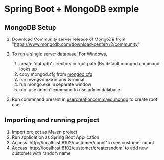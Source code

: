 # Spring Boot + MongoDB exmple

## MongoDB Setup

1. Download Community server release of MongoDB from "https://www.mongodb.com/download-center/v2/community"

2. To run a single server database:
	For Windows, 
	1. create 'data/db' directory in root path (By default mongod command looks up 
	2. copy mongod.cfg from [mongod.cfg](src/test/resource/mongod.cfg)
	2. run mongod.exe in one terminal
	3. run mongo.exe in separate window
	4. run 'use admin' command to use admin database

3. Run commnand present in [usercreationcommand.mongo](src/test/resource/usercreationcommand.mongo) to create root user

## Importing and running project

1. Import project as Maven project
2. Run application as Spring Boot Application
3. Access 'http://localhost:8102/customer/count' to see customer count
4. Access 'http://localhost:8102/customer/createrandom' to add new customer with random name
